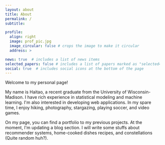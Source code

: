 ```yaml
---
layout: about
title: About
permalink: /
subtitle: 

profile:
  align: right
  image: prof_pic.jpg
  image_circular: false # crops the image to make it circular
  address: >

news: true  # includes a list of news items
selected_papers: false # includes a list of papers marked as "selected={true}"
social: true  # includes social icons at the bottom of the page
---
```


Welcome to my personal page! 

My name is Haitao, a recent graduate from the University of Wisconsin-Madison. I have rich experience in statistical modeling and machine learning. I'm also interested in developing web applications. In my spare time, I enjoy hiking, photography, stargazing, playing soccer, and video games. 

On my page, you can find a portfolio to my previous projects. At the moment, I'm updating a blog section. I will write some stuffs about recommender systems, home-cooked dishes recipes, and constellations (Quite random huh?).
